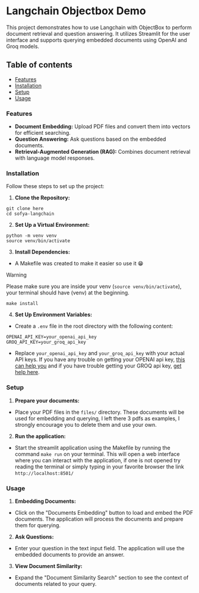 # Langchain Objectbox Demo
This project demonstrates how to use Langchain with ObjectBox to perform document retrieval and question answering. It utilizes Streamlit for the user interface and supports querying embedded documents using OpenAI and Groq models.

## Table of contents
- [Features](#features)
- [Installation](#installation)
- [Setup](#setup)
- [Usage](#usage)


### Features

- **Document Embedding:** Upload PDF files and convert them into vectors for efficient searching.
- **Question Answering:** Ask questions based on the embedded documents.
- **Retrieval-Augmented Generation (RAG):** Combines document retrieval with language model responses.

### Installation

Follow these steps to set up the project:

1. **Clone the Repository:**
```
git clone here
cd sofya-langchain
```

2. **Set Up a Virtual Environment:**
```
python -m venv venv
source venv/bin/activate
```

3. **Install Dependencies:**
- A Makefile was created to make it easier so use it :grin:
> [!WARNING]
> Please make sure you are inside your venv (`source venv/bin/activate`), your terminal should have (venv) at the beginning.

```
make install
```

4. **Set Up Environment Variables:**
- Create a `.env` file in the root directory with the following content:
```
OPENAI_API_KEY=your_openai_api_key
GROQ_API_KEY=your_groq_api_key
```
- Replace `your_openai_api_key` and `your_groq_api_key` with your actual API keys.
If you have any trouble on getting your OPENAI api key, [this can help you](https://help.openai.com/en/articles/4936850-where-do-i-find-my-openai-api-key) and if you have trouble getting your GROQ api key, [get help here](https://console.groq.com/docs/quickstart).


### Setup

1. **Prepare your documents:**
- Place your PDF files in the `files/` directory. These documents will be used for embedding and querying, I left there 3 pdfs as examples, I strongly encourage you to delete them and use your own.

2. **Run the application:**
- Start the streamlit application using the Makefile by running the command `make run` on your terminal. This will open a web interface where you can interact with the application, if one is not opened try reading the terminal or simply typing in your favorite browser the link `http://localhost:8501/`


### Usage

1. **Embedding Documents:**
- Click on the "Documents Embedding" button to load and embed the PDF documents. The application will process the documents and prepare them for querying.
2. **Ask Questions:**
- Enter your question in the text input field. The application will use the embedded documents to provide an answer.
3. **View Document Similarity:**
- Expand the "Document Similarity Search" section to see the context of documents related to your query.
